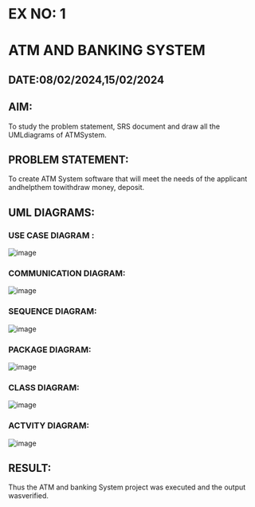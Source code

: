 # EX NO: 1
# ATM AND BANKING SYSTEM
## DATE:08/02/2024,15/02/2024
## AIM:
To study the problem statement, SRS document and draw all the UMLdiagrams of ATMSystem.
## PROBLEM STATEMENT:
To create ATM System software that will meet the needs of the applicant andhelpthem towithdraw money, deposit. 
## UML DIAGRAMS:
### USE CASE DIAGRAM :
![image](https://github.com/Yogabharathi3/software/assets/118899387/ec6044e7-f3db-490c-be50-5e122fedc72b)
### COMMUNICATION DIAGRAM:
![image](https://github.com/Yogabharathi3/software/assets/118899387/fd519b2c-9781-4730-aa84-ab14613f6f48)

### SEQUENCE DIAGRAM:
![image](https://github.com/Yogabharathi3/software/assets/118899387/21428dff-59f1-4473-b305-538f407e3445)

### PACKAGE DIAGRAM:
![image](https://github.com/Yogabharathi3/software/assets/118899387/819fe1c4-ec06-450b-9dad-a6de79f5107f)

### CLASS DIAGRAM:
![image](https://github.com/Yogabharathi3/software/assets/118899387/bd39ed35-f1b3-4a8c-80be-b9e175b14704)
### ACTVITY DIAGRAM:
![image](https://github.com/Yogabharathi3/software/assets/118899387/565906a4-63bb-44b2-9d3d-c7a53c62b5f3)
## RESULT:
Thus the ATM and banking System project was executed and the output wasverified.
